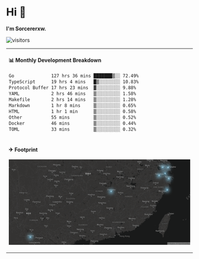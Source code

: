 # Hi 👋

**I'm Sorcererxw.**

![visitors](https://visitor-badge.glitch.me/badge?page_id=sorcererxw.sorcererx)

<table width="800px">
<tr>
<td valign="top" width="50%">

#### 📊 Monthly Development Breakdown

<!--START_SECTION:waka-->
```text
Go              127 hrs 36 mins ███████▒░░ 72.49%
TypeScript      19 hrs 4 mins   █▒░░░░░░░░ 10.83%
Protocol Buffer 17 hrs 23 mins  ▓░░░░░░░░░ 9.88%
YAML            2 hrs 46 mins   ▒░░░░░░░░░ 1.58%
Makefile        2 hrs 14 mins   ▒░░░░░░░░░ 1.28%
Markdown        1 hr 8 mins     ▒░░░░░░░░░ 0.65%
HTML            1 hr 1 min      ▒░░░░░░░░░ 0.58%
Other           55 mins         ▒░░░░░░░░░ 0.52%
Docker          46 mins         ▒░░░░░░░░░ 0.44%
TOML            33 mins         ▒░░░░░░░░░ 0.32%
```
<!--END_SECTION:waka-->

</tr>
<tr>
<td colspan="2">

#### ✈ Footprint

![footprint](./footprint.png)

</td>
</tr>
</table>


